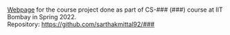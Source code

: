 # ###

[Webpage](https://sarthakmittal92.github.io/projects/) for the course project done as part of CS-### (###) course at IIT Bombay in Spring 2022.  
Repository: https://github.com/sarthakmittal92/###
